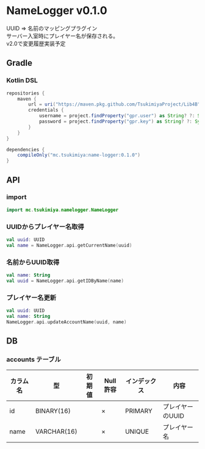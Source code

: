 # NameLogger v0.1.0
UUID ⇒ 名前のマッピングプラグイン  
サーバー入室時にプレイヤー名が保存される。  
v2.0で変更履歴実装予定

## Gradle
### Kotlin DSL
```gradle
repositories {
    maven {
        url = uri("https://maven.pkg.github.com/TsukimiyaProject/Lib4B")
        credentials {
            username = project.findProperty("gpr.user") as String? ?: System.getenv("GITHUB_ACTOR")
            password = project.findProperty("gpr.key") as String? ?: System.getenv("GITHUB_TOKEN")
        }
    }
}

dependencies {
    compileOnly("mc.tsukimiya:name-logger:0.1.0")
}
```

## API
### import
```kotlin
import mc.tsukimiya.namelogger.NameLogger
```

### UUIDからプレイヤー名取得
```kotlin
val uuid: UUID
val name = NameLogger.api.getCurrentName(uuid)
```

### 名前からUUID取得
```kotlin
val name: String
val uuid = NameLogger.api.getIDByName(name)
```

### プレイヤー名更新
```kotlin
val uuid: UUID
val name: String
NameLogger.api.updateAccountName(uuid, name)
```

## DB
### accounts テーブル
| カラム名 | 型 | 初期値 | Null許容 | インデックス | 内容 |
| --- | --- | --- | --- | --- | --- |
| id | BINARY(16) | | × | PRIMARY | プレイヤーのUUID |
| name | VARCHAR(16) | | × | UNIQUE | プレイヤー名 |
